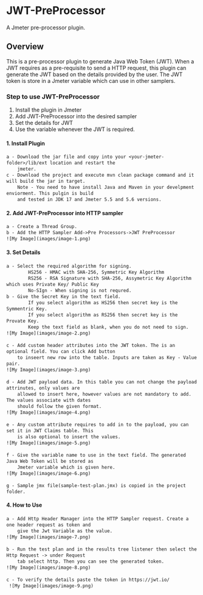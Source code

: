 # JWT-PreProcessor
A Jmeter pre-processor plugin. 

## Overview
This is a pre-processor plugin to generate Java Web Token (JWT). When a JWT requires as a pre-requisite
to send a HTTP request, this plugin can generate the JWT based on the details provided by
the user. The JWT token is store in a Jmeter variable which can use in other samplers.

### Step to use JWT-PreProcessor

1. Install the plugin in Jmeter
2. Add JWT-PreProcessor into the desired sampler
3. Set the details for JWT 
4. Use the variable whenever the JWT is required.

#### 1. Install Plugin
    a - Download the jar file and copy into your <your-jmeter-folder>/lib/ext location and restart the
        jmeter.
    c - Download the project and execute mvn clean package command and it will build the jar in target.
        Note - You need to have install Java and Maven in your develpment enviorment. This pulgin is build
        and tested in JDK 17 and Jmeter 5.5 and 5.6 versions.

#### 2. Add JWT-PreProcessor into HTTP sampler

    a - Create a Thread Group.
    b - Add the HTTP Sampler Add->Pre Processors->JWT PreProcessor
    ![My Image](images/image-1.png)

#### 3. Set Details
    a - Select the required algorithm for signing. 
            HS256 - HMAC with SHA-256, Symmetric Key Algorithm
            RS256 - RSA Signature with SHA-256, Assymetric Key Algorithm which uses Private Key/ Public Key
            No-SIgn - When signing is not requred.
    b - Give the Secret Key in the text field.
            If you select algorithm as HS256 then secret key is the Symmentric Key.
            If you select algorithm as RS256 then secret key is the Provate Key.
            Keep the text field as blank, when you do not need to sign.
    ![My Image](images/image-2.png)

    c - Add custom header attributes into the JWT token. The is an optional field. You can click Add button
        to inseert new row into the table. Inputs are taken as Key - Value pair.
    ![My Image](images/image-3.png)

    d - Add JWT payload data. In this table you can not change the payload attrinutes, only values are 
        allowed to insert here, however values are not mandatory to add. The values associate with dates
        should follow the given format.
    ![My Image](images/image-4.png)

    e - Any custom attribute requires to add in to the payload, you can set it in JWT Claims table. This
        is also optional to insert the values. 
    ![My Image](images/image-5.png)

    f - Give the variable name to use in the text field. The generated Java Web Token will be stored as
        Jmeter variable which is given here. 
    ![My Image](images/image-6.png)

    g - Sample jmx file(sample-test-plan.jmx) is copied in the project folder.


#### 4. How to Use

    a - Add Http Header Manager into the HTTP Sampler request. Create a one header request as token and 
        give the Jwt Variable as the value.
    ![My Image](images/image-7.png)

    b - Run the test plan and in the results tree listener then select the Http Request -> under Request
        tab select http. Then you can see the generated token.
    ![My Image](images/image-8.png)

    c - To verify the details paste the token in https://jwt.io/ 
     ![My Image](images/image-9.png)


